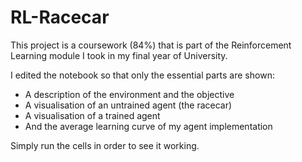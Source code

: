 # RL-Racecar

This project is a coursework (84%) that is part of the Reinforcement Learning module I took in my final year of University.

I edited the notebook so that only the essential parts are shown:
  - A description of the environment and the objective
  - A visualisation of an untrained agent (the racecar)
  - A visualisation of a trained agent
  - And the average learning curve of my agent implementation

Simply run the cells in order to see it working.
